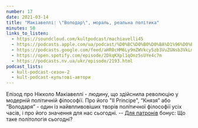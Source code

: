 ```yaml
---
number: 17
date: 2021-03-14
title: "Макіавеллі: \"Володар\", мораль, реальна політика"
minutes: 50
links_to_listen:
  - https://soundcloud.com/kultpodcast/machiavelli45
  - https://podcasts.apple.com/ua/podcast/%D0%BC%D0%B0%D0%BA%D1%96%D0%B0%D0%B2%D0%B5%D0%BB%D0%BB%D1%96-%D0%B2%D0%BE%D0%BB%D0%BE%D0%B4%D0%B0%D1%80-%D0%BC%D0%BE%D1%80%D0%B0%D0%BB%D1%8C-%D1%80%D0%B5%D0%B0%D0%BB%D1%8C%D0%BD%D0%B0-%D0%BF%D0%BE%D0%BB%D1%96%D1%82%D0%B8%D0%BA%D0%B0/id1581339249?i=1000532083211
  - https://podcasts.google.com/feed/aHR0cHM6Ly9mZWVkcy5zb3VuZGNsb3VkLmNvbS91c2Vycy9zb3VuZGNsb3VkOnVzZXJzOjg5MjM3MjAyNy9zb3VuZHMucnNz/episode/dGFnOnNvdW5kY2xvdWQsMjAxMDp0cmFja3MvMTAwNjczODM4Nw
  - https://open.spotify.com/episode/2DkqKXpl1qOnz5sUYe4c7m
  - https://podcasts.nv.ua/ukr/episode/2193.html
podcast_lists:
  - kult-podcast-сезон-2
  - kult-podcast-культові-автори
---
```


Епізод про Нікколо Макіавеллі - людину, що здійснила революцію у модерній
політичній філософії. Про його "Il Principe", “Князя” або “Володаря” - один із
найвпливовіших творів політичної філософії усіх часів, і про його значення для
нас сьогодні. -- [Для патронів][1] бонус: Що таке політологія сьогодні?

[1]: https://patreon.com/kultpodcast
